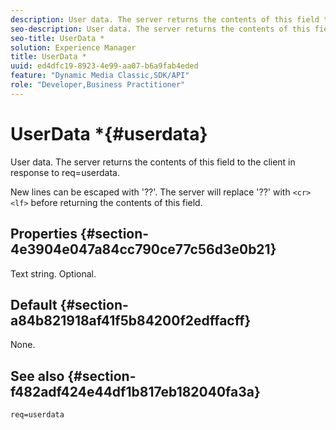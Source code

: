 ```yaml
---
description: User data. The server returns the contents of this field to the client in response to req=userdata.
seo-description: User data. The server returns the contents of this field to the client in response to req=userdata.
seo-title: UserData *
solution: Experience Manager
title: UserData *
uuid: ed4dfc19-8923-4e99-aa07-b6a9fab4eded
feature: "Dynamic Media Classic,SDK/API"
role: "Developer,Business Practitioner"
---
```


# UserData *{#userdata}

User data. The server returns the contents of this field to the client in response to req=userdata.

New lines can be escaped with '??'. The server will replace '??' with `<cr><lf>` before returning the contents of this field.

## Properties {#section-4e3904e047a84cc790ce77c56d3e0b21}

Text string. Optional.

## Default {#section-a84b821918af41f5b84200f2edffacff}

None.

## See also {#section-f482adf424e44df1b817eb182040fa3a}

`req=userdata` 
